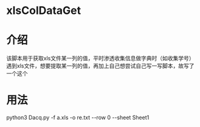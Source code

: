 # xlsColDataGet
# 介绍

该脚本用于获取xls文件某一列的值，平时渗透收集信息做字典时（如收集学号）遇到xls文件，想要提取某一列的值，再加上自己想尝试自己写一写脚本，故写了一个这个

# 用法

python3 Dacq.py -f a.xls -o re.txt --row 0 --sheet Sheet1

